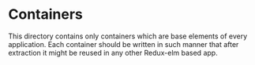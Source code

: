 Containers
===
This directory contains only containers which are base elements of every application.
Each container should be written in such manner that after extraction it might be reused in any other Redux-elm based app.
